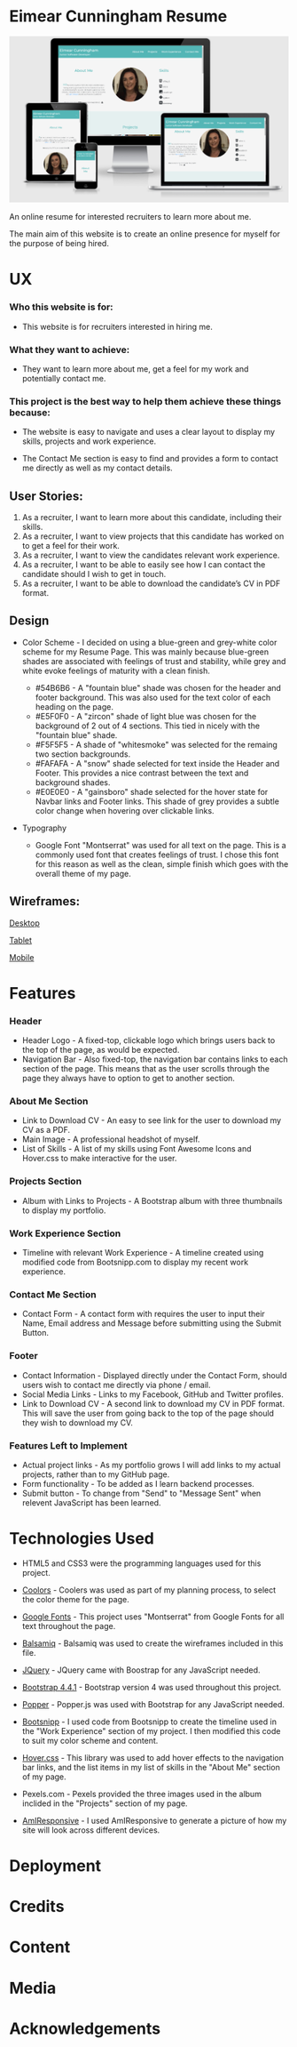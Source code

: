 # Eimear Cunningham Resume
![Site shown on different devices](assets/images/am-i-responsive.png)

An online resume for interested recruiters to learn more about me.

The main aim of this website is to create an online presence for myself for the purpose of being hired.
 
# UX
 
### Who this website is for:
* This website is for recruiters interested in hiring me.

### What they want to achieve:
* They want to learn more about me, get a feel for my work and potentially contact me.

### This project is the best way to help them achieve these things because:
* The website is easy to navigate and uses a clear layout to display my skills, projects and work experience.

* The Contact Me section is easy to find and provides a form to contact me directly as well as my contact details.

## User Stories:
1. As a recruiter, I want to learn more about this candidate, 
including their skills.
2. As a recruiter, I want to view projects that this candidate 
has worked on to get a feel for their work.
3. As a recruiter, I want to view the candidates relevant work 
experience.
4. As a recruiter, I want to be able to easily see how I can contact 
the candidate should I wish to get in touch.
5. As a recruiter, I want to be able to download the candidate’s 
CV in PDF format.

## Design 
- Color Scheme - I decided on using a blue-green and grey-white color scheme for my Resume Page. This was mainly because blue-green shades are associated with feelings of trust and stability, while grey and white evoke feelings of maturity with a clean finish.
    - #54B6B6 - A "fountain blue" shade was chosen for the header and footer background. This was also used for the text color of each heading on the page.
    - #E5F0F0 - A "zircon" shade of light blue was chosen for the background of 2 out of 4 sections. This tied in nicely with the "fountain blue" shade.
    - #F5F5F5 - A shade of "whitesmoke" was selected for the remaing two section backgrounds.
    - #FAFAFA - A "snow" shade selected for text inside the Header and Footer. This provides a nice contrast between the text and background shades.
    - #E0E0E0 - A "gainsboro" shade selected for the hover state for Navbar links and Footer links. This shade of grey provides a subtle color change when hovering over clickable links. 


- Typography 
    - Google Font "Montserrat" was used for all text on the page. This is a commonly used font that creates feelings of trust. I chose this font for this reason as well as the clean, simple finish which goes with the overall theme of my page.

## Wireframes:
[Desktop](https://github.com/EimearCunningham/Milestone1/blob/master/assets/wireframes/Desktop.png "Google's Homepage")

[Tablet](https://github.com/EimearCunningham/Milestone1/blob/master/assets/wireframes/Tablet.png "Google's Homepage")

[Mobile](https://github.com/EimearCunningham/Milestone1/blob/master/assets/wireframes/Mobile.png "Google's Homepage")

# Features

### Header
* Header Logo - A fixed-top, clickable logo which brings users back to the top of the page, as would be expected.
* Navigation Bar - Also fixed-top, the navigation bar contains links to each section of the page. This means that as the user scrolls through the page they always have to option to get to another section.

### About Me Section 
* Link to Download CV - An easy to see link for the user to download my CV as a PDF.
* Main Image - A professional headshot of myself.
* List of Skills - A list of my skills using Font Awesome Icons and Hover.css to make interactive for the user.

### Projects Section
* Album with Links to Projects - A Bootstrap album with three thumbnails to display my portfolio.

### Work Experience Section
* Timeline with relevant Work Experience - A timeline created using modified code from Bootsnipp.com to display my recent work experience.

### Contact Me Section
* Contact Form - A contact form with requires the user to input their Name, Email address and Message before submitting using the Submit Button.

### Footer
* Contact Information - Displayed directly under the Contact Form, should users wish to contact me directly via phone / email.
* Social Media Links - Links to my Facebook, GitHub and Twitter profiles.
* Link to Download CV - A second link to download my CV in PDF format. This will save the user from going back to the top of the page should they wish to download my CV.

### Features Left to Implement
* Actual project links - As my portfolio grows I will add links to my actual projects, rather than to my GitHub page.
* Form functionality - To be added as I learn backend processes.
* Submit button - To change from "Send" to "Message Sent" when relevent JavaScript has been learned.

# Technologies Used
* HTML5 and CSS3 were the programming languages used for this project.

* [Coolors](https://coolors.co/) - Coolers was used as part of my planning process, to select the color theme for the page.
* [Google Fonts](https://fonts.google.com/) - This project uses "Montserrat" from Google Fonts for all text throughout the page. 
* [Balsamiq](https://balsamiq.com/) - Balsamiq was used to create the wireframes included in this file.

* [JQuery](https://jquery.com/) - JQuery came with Boostrap for any JavaScript needed.
* [Bootstrap 4.4.1](https://getbootstrap.com/) - Bootstrap version 4 was used throughout this project.
* [Popper](https://popper.js.org/) - Popper.js was used with Bootstrap for any JavaScript needed.

* [Bootsnipp](https://bootsnipp.com/) - I used code from Bootsnipp to create the timeline used in the "Work Experience" section of my project. I then modified this code to suit my color scheme and content.

* [Hover.css](https://ianlunn.github.io/Hover/) - This library was used to add hover effects to the navigation bar links, and the list items in my list of skills in the "About Me" section of my page.

* Pexels.com - Pexels provided the three images used in the album inclided in the "Projects" section of my page.

* [AmIResponsive](http://ami.responsivedesign.is/) - I used AmIResponsive to generate a picture of how my site will look across different devices.

# Deployment


# Credits

# Content

# Media

# Acknowledgements

